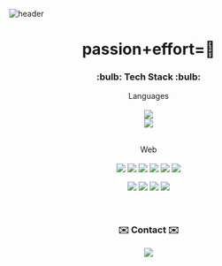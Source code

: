 ![header](https://capsule-render.vercel.app/api?type=shark&color=auto&height=300&section=header&text=Seoyoung's%20GitHub&fontSize=70&animation=scaleIn)
 <h1 align="center">passion+effort=💎</h1>
 
 <h3 align="center">:bulb: Tech Stack :bulb:</h3>
 
 <div align="center">
 Languages<br><br>
 <img src="https://img.shields.io/badge/Java-007396?style=flat-square&logo=Java&logoColor=white"/><br>
 <img src="https://img.shields.io/badge/Python-3776AB?style=flat-square&logo=Python&logoColor=white"/><br><br>
 
 Web<br><br>
 <img src="https://img.shields.io/badge/HTML5-E34F26?style=flat-square&logo=HTML5&logoColor=white"/>
 <img src="https://img.shields.io/badge/JavaScript-F7DF1E?style=flat-square&logo=JavaScript&logoColor=white"/>
 <img src="https://img.shields.io/badge/CSS3-1572B6?style=flat-square&logo=CSS3&logoColor=white"/>
 <img src="https://img.shields.io/badge/MySQL-4479A1?style=flat-square&logo=MySQL&logoColor=white"/>
 <img src="https://img.shields.io/badge/PostgreSQL-4169E1?style=flat-square&logo=PostgreSQL&logoColor=white"/>
 <img src="https://img.shields.io/badge/jQuery-0769AD?style=flat-square&logo=jQuery&logoColor=white"/>

 <img src="https://img.shields.io/badge/Spring%20Boot-6DB33F?style=flat-square&logo=Spring%20Boot&logoColor=white"/>
 <img src="https://img.shields.io/badge/Bootstrap-7952B3?style=flat-square&logo=Bootstrap&logoColor=white"/>
 <img src="https://img.shields.io/badge/GitHub-181717?style=flat-square&logo=GitHub&logoColor=white"/>
 <img src="https://img.shields.io/badge/IntelliJ IDEA-000000?style=flat-square&logo=IntelliJ IDEA&logoColor=white"/>
</div><br><br>

<h3 align="center">✉️ Contact ✉️</h3>
<div align="center">
 <a href="mailto:jglorys@naver.com" target="_blank"><img src="https://img.shields.io/badge/Mail-005FF9?style=flat-square&logo=Mail.Ru&logoColor=white"/></a>
</div>
